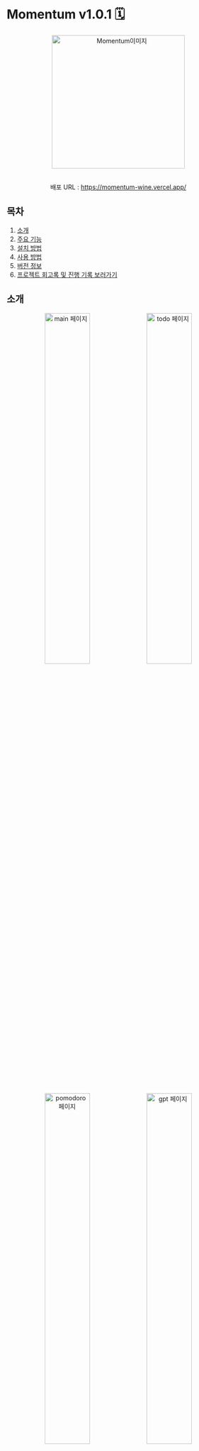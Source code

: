 # Momentum v1.0.1 🗓️

<div align="center"><img src="https://github.com/user-attachments/assets/5c73d4dd-8390-4779-baa3-e8b5a48b0d05" alt="Momentum이미지" width="300"/></div>
<br>
<p align="center">배포 URL : <a href="https://momentum-wine.vercel.app" target="_blank">https://momentum-wine.vercel.app/</a></p>

## 목차
1. [소개](#소개)
2. [주요 기능](#주요-기능)
3. [설치 방법](#설치-방법)
4. [사용 방법](#사용-방법)
5. [버전 정보](#버전-정보)
6. [프로젝트 회고록 및 진행 기록 보러가기](#프로젝트-회고록-및-진행-기록-보러가기)

## 소개
<div align="center">
    <img src="https://github.com/user-attachments/assets/fc097875-07fe-4374-866b-a9e6f05c7a06" alt="main 페이지" width="45%">
    <img src="https://github.com/user-attachments/assets/49b53479-8ba9-4ee8-b9b1-0e470cca3555" alt="todo 페이지" width="45%">
</div>
<div align="center">
    <img src="https://github.com/user-attachments/assets/e71af24f-3264-4f06-8117-3436215fe84f" alt="pomodoro 페이지" width="45%">
    <img src="https://github.com/user-attachments/assets/6e868d57-071d-41e0-bdf3-50efcdef77cd" alt="gpt 페이지" width="45%">
</div>
<br>
Momentum은 Momentum Chrome 확장 프로그램의 기능을 React를 사용하여 재구현한 프로젝트입니다.<br>
이 프로젝트의 목적은 사용자가 브라우저를 열 때마다 아름다운 배경 이미지, 영감을 주는 인용문, 할 일 목록, 현재 날씨 정보 등을 표시하며,
ai가 할 일 목록에 대한 평가 및 응원 메시지를 제공하여 사용자의 일상을 더욱 활기차게 만들어주며 생산성에 도움을 주는 것입니다.
<br>

## 주요 기능
1. 일정 시간을 기준으로 바뀌는 배경 이미지
2. 현재 시간 표시
3. 현재 위치 정보를 바탕으로 날씨 정보 제공
4. 명언 제공
5. TODO LIST
6. GPT

## 설치 방법
1. GitHub 저장소를 클론합니다.
```bash
git clone https://github.com/Parkseolmin/React_Momentum.git
cd React_Momentum
```

2. `npm install` 명령어를 사용하여 의존성을 설치합니다.
```bash
npm install
```

3. 프로젝트 루트 디렉토리에 `.env` 파일을 생성하고, API 키를 설정합니다.
```
REACT_APP_UNSPLASH_API=your_unsplash_api_key
REACT_APP_WEATHER_API=your_openweathermap_api_key
REACT_APP_GPT_KEY=your_openweathermap_api_key
```
<br>
<br>


## 사용 방법

1. 프로젝트를 로컬 환경에서 실행합니다.
    ```bash
    npm start
    ```
2. Momentum 화면이 로드되면, 사용자는 감성적인 배경 이미지를 볼 수 있습니다. 배경 이미지는 5시간을 기준으로 변경됩니다.
   
3. 인용문은 클릭시 변경됩니다.
   
4. 사용자는 현재 위치의 날씨 정보를 확인할 수 있으며, 클릭시 정보가 갱신됩니다.
   
5. Pomodoro 타이머는 settings버튼을 통해 작업시간과 휴식시간을 정할 수 있습니다.
   
6. 사용자는 할 일 목록을 추가하고 관리할 수 있습니다.
    
7. GPT API를 이용해 할 일 목록에 작성한 내용을 기반으로 평가 및 조언을 작성해줍니다.
 - 첫 번째 버튼 - 할 일 목록에 작성한 내용을 기반
 - 두 번째 버튼 - TextArea에 작성한 내용을 기반
<br>
<br>


## 버전 정보

현재 버전: v1.0.1

향후 업데이트 계획:
- v1.0.1: 성능 최적화
  - Google Chrome의 Lighthouse를 통해 최적화 진행
  - 반응성, 접근성, SEO 최적화
  - 코드 품질 향상
  - 사용자 경험 개선
- v1.0.2: TypeScript로의 전환
  - 정적 타입 검사를 통한 코드 안정성 향상
  - 개발자 경험 개선 및 버그 감소
  - 더 나은 유지보수성과 확장성 확보
<br>
<br>

## 프로젝트 회고록 및 진행 기록 보러가기

- [ver1.0.0 Blog 글 보러가기](https://snowman-seolmini.tistory.com/70)
- [ver1.0.1 Blog 글 보러가기](https://snowman-seolmini.tistory.com/101)

